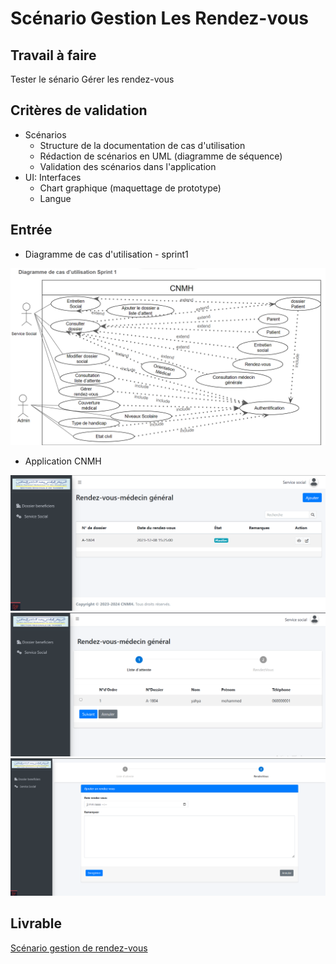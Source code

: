 # Scénario Gestion Les Rendez-vous

## Travail à faire

Tester le sénario Gérer les rendez-vous

## Critères de validation
- Scénarios
  - Structure de la documentation de cas d'utilisation
  - Rédaction de scénarios en UML (diagramme de séquence)
  - Validation des scénarios dans l'application
- UI: Interfaces
  - Chart graphique (maquettage de prototype)
  - Langue

## Entrée





- Diagramme de cas d'utilisation - sprint1
  
<img src="images/cas-utilisation.png">

- Application CNMH
<img src="Images/interface%20rendez-vous.png">
<img src="Images/liste%20d'attente.png">
<img src="Images/Ajouter%20rendez-vous.png">


## Livrable
[Scénario gestion de rendez-vous ](https://docs.google.com/presentation/d/1d9Bl9QKTl4_vsFA0oWER7LfaX9nveLHx/edit?usp=sharing&ouid=104079302148884844878&rtpof=true&sd=true)
